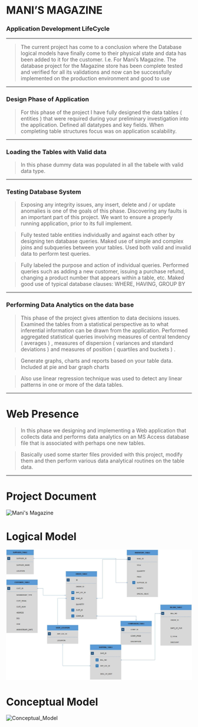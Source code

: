 # MANI’S MAGAZINE 

### Application Development LifeCycle

---

> The current project has come to a conclusion where the Database logical models have finally come to their physical state and data has been added to it for the customer. I.e. For Mani’s Magazine. 
The database project for the Magazine store has been complete tested and verified for all its validations and now can be successfully implemented on the production environment and good to use

---

### Design Phase of Application

> For this phase of the project I have fully designed the data tables ( entities ) that were required during your preliminary investigation into the application. Defined all datatypes and key fields.  When completing table structures focus was on application scalability.

---

### Loading the Tables with Valid data

> In this phase dummy data was populated in all the tabele with valid data type.  

---

### Testing Database System

> Exposing any integrity issues, any insert, delete and / or update anomalies is one of the goals of this phase.  Discovering any faults is an important part of this project.  We want to ensure a properly running application, prior to its full implement.  

> Fully tested table entities individually and against each other by designing ten database queries.  Maked use of simple and complex joins and subqueries between your tables.  Used both valid and invalid data to perform test queries.

> Fully labeled the purpose and action of individual queries.  Performed queries such as adding a new customer, issuing a purchase refund, changing a product number that appears within a table, etc.  Maked good use of typical database clauses: WHERE, HAVING, GROUP BY 

---

### Performing Data Analytics on the data base

> This phase of the project gives attention to data decisions issues.  Examined the tables from a statistical perspective as to what inferential information can be drawn from the application.  Performed aggregated statistical queries involving measures of central tendency ( averages ) , measures of dispersion ( variances and standard deviations ) and measures of position ( quartiles and buckets ) .

> Generate graphs, charts and reports based on your table data.  Included at pie and bar graph charts

> Also use linear regression technique was used to detect any linear patterns in one or more of the data tables.

---

# Web Presence

> In this phase we designing and implementing a Web application that collects data and performs data analytics on an MS Access database file that is associated with perhaps one new tables.

> Basically used some starter files provided with this project, modify them and then perform various data analytical routines on the table data.

---

# Project Document

![Mani's Magazine](https://github.com/pisalsaurabh/ORACLE-/tree/master/Report)


# Logical Model

![Logica_Model](https://github.com/pisalsaurabh/ORACLE-/blob/master/Midterm_project_PISAL_SAURABH.jpg)


# Conceptual Model

![Conceptual_Model](https://github.com/pisalsaurabh/ORACLE-/blob/master/CONCEPTUAL_MODEL_PISAL_SAURABH)
